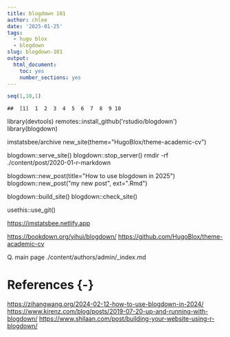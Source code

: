 ```yaml
---
title: blogdown 101
author: chlee
date: '2025-01-25'
tags:
  - hugo blox
  - blogdown
slug: blogdown-101
output:
  html_document:
    toc: yes
    number_sections: yes
---
```




``` r
seq(1,10,1)
```

```
##  [1]  1  2  3  4  5  6  7  8  9 10
```


library(devtools)
remotes::install_github('rstudio/blogdown')
library(blogdown)

imstatsbee/archive
new_site(theme="HugoBlox/theme-academic-cv")

blogdown::serve_site()
blogdown::stop_server()
rmdir -rf ./content/post/2020-01-r-markdown

blogdown::new_post(title="How to use blogdown in 2025")
blogdown::new_post("my new post", ext=".Rmd")

blogdown::build_site()
blogdown::check_site()

usethis::use_git()

https://imstatsbee.netlify.app


https://bookdown.org/yihui/blogdown/
https://github.com/HugoBlox/theme-academic-cv

Q. main page ./content/authors/admin/_index.md

# References {-}

https://zihangwang.org/2024-02-12-how-to-use-blogdown-in-2024/
https://www.kirenz.com/blog/posts/2019-07-20-up-and-running-with-blogdown/
https://www.shilaan.com/post/building-your-website-using-r-blogdown/
